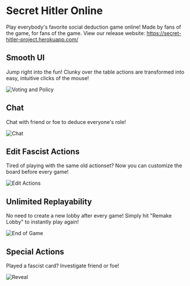 # Secret Hitler Online

Play everybody's favorite social deduction game online! Made by fans of the game, for fans of the game.
View our release website: https://secret-hitler-project.herokuapp.com/
 
## Smooth UI

Jump right into the fun! Clunky over the table actions are transformed into easy, intuitive clicks of the mouse!

![Voting and Policy](https://user-images.githubusercontent.com/36702191/213878732-edcdc72d-e5f7-41f7-82cb-608a8eb835fc.gif)

## Chat

Chat with friend or foe to deduce everyone's role!

![Chat](https://user-images.githubusercontent.com/36702191/213878721-1152831e-68a1-4518-a3f2-a50478523506.gif)

## Edit Fascist Actions

Tired of playing with the same old actionset? Now you can customize the board before every game!

![Edit Actions](https://user-images.githubusercontent.com/36702191/213878713-c5d979be-6d13-4949-8e81-6d3f7b82132a.gif)

## Unlimited Replayability

No need to create a new lobby after every game! Simply hit "Remake Lobby" to instantly play again!

![End of Game](https://user-images.githubusercontent.com/36702191/213878717-94c6d11f-581e-421f-abf3-b8671c406907.gif)

## Special Actions
Played a fascist card? Investigate friend or foe!

![Reveal](https://user-images.githubusercontent.com/36702191/213879161-f80cb782-235d-4a08-b881-0de415fe1064.gif)
